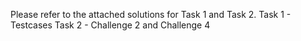 Please refer to the attached solutions for Task 1 and Task 2.
Task 1 - Testcases
Task 2 - Challenge 2 and Challenge 4
